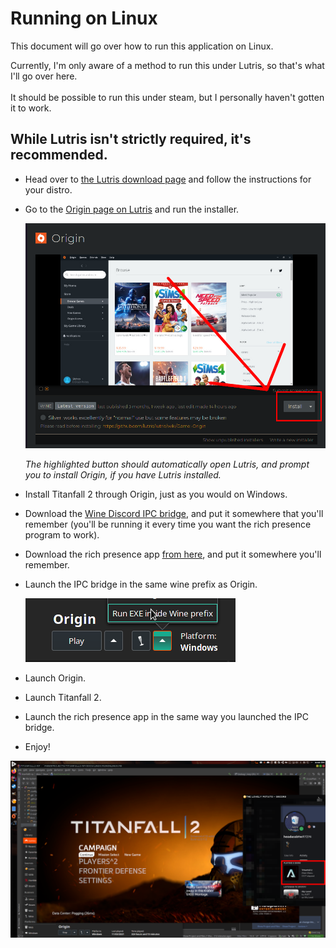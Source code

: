 # Running on Linux

This document will go over how to run this application on Linux.

Currently, I'm only aware of a method to run this under Lutris, so that's what I'll go over here.
<br><br>
It should be possible to run this under steam, but I personally haven't gotten it to work.
## While Lutris isn't strictly required, it's recommended.
* Head over to [the Lutris download page](https://lutris.net/downloads/) and follow the instructions for your distro.
* Go to the [Origin page on Lutris](https://lutris.net/games/origin) and run the installer.

  ![](LutrisOriginDownload.png)

  *The highlighted button should automatically open Lutris, and prompt you to install Origin, if you have Lutris installed.*

* Install Titanfall 2 through Origin, just as you would on Windows.
* Download the [Wine Discord IPC bridge](https://github.com/0e4ef622/wine-discord-ipc-bridge/releases/tag/v0.0.1), and put it somewhere that you'll remember (you'll be running it every time you want the rich presence program to work).
* Download the rich presence app [from here](https://github.com/IncPlusPlus/titanfall2-rp/releases/latest/download/titanfall2-rp-Wine.exe), and put it somewhere you'll remember.
* Launch the IPC bridge in the same wine prefix as Origin.

  ![LutrisExeRun.png](LutrisExeRun.png)
* Launch Origin.
* Launch Titanfall 2.
* Launch the rich presence app in the same way you launched the IPC bridge.
* Enjoy!

![](Working.png)

